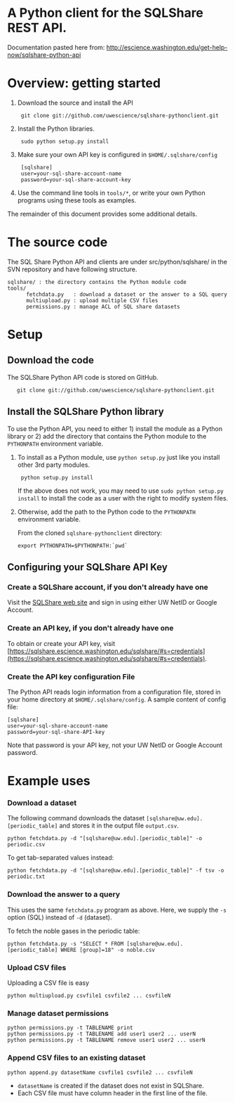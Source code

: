 A Python client for the SQLShare REST API.
==========================================

Documentation pasted here from:
http://escience.washington.edu/get-help-now/sqlshare-python-api

# Overview: getting started

1. Download the source and install the API

        git clone git://github.com/uwescience/sqlshare-pythonclient.git

2. Install the Python libraries.

        sudo python setup.py install

3. Make sure your own API key is configured in `$HOME/.sqlshare/config`

        [sqlshare]
        user=your-sql-share-account-name
        password=your-sql-share-account-key
       
4. Use the command line tools in `tools/*`, or write your own Python programs using these tools as examples.

The remainder of this document provides some additional details.

# The source code

The SQL Share Python API and clients are under src/python/sqlshare/ in the SVN repository and have following structure.

    sqlshare/ : the directory contains the Python module code
    tools/
          fetchdata.py   : download a dataset or the answer to a SQL query
          multiupload.py : upload multiple CSV files
          permissions.py : manage ACL of SQL share datasets

# Setup
## Download the code

The SQLShare Python API code is stored on GitHub.

       git clone git://github.com/uwescience/sqlshare-pythonclient.git

## Install the SQLShare Python library

To use the Python API, you need to either 1) install the module as a Python library or 2) add the directory that contains the Python module to the `PYTHONPATH` environment variable.

1. To install as a Python module, use `python setup.py` just like you install other 3rd party modules.

        python setup.py install
       
   If the above does not work, you may need to use `sudo python setup.py install` to install the code as a user with the right to modify system files.
   
2. Otherwise, add the path to the Python code to the `PYTHONPATH` environment variable.
    
   From the cloned `sqlshare-pythonclient` directory:
    
       export PYTHONPATH=$PYTHONPATH:`pwd`

## Configuring your SQLShare API Key

### Create a SQLShare account, if you don't already have one

Visit the [SQLShare web site](https://sqlshare.escience.washington.edu) and sign in using either UW NetID or Google Account.

### Create an API key, if you don't already have one

To obtain or create your API key, visit [https://sqlshare.escience.washington.edu/sqlshare/#s=credentials](https://sqlshare.escience.washington.edu/sqlshare/#s=credentials).

### Create the API key configuration File

The Python API reads login information from a configuration file, stored in your home directory at `$HOME/.sqlshare/config`. A sample content of config file:

    [sqlshare]
    user=your-sql-share-account-name
    password=your-sql-share-API-key

Note that password is your API key, not your UW NetID or Google Account password.

# Example uses

### Download a dataset

The following command downloads the dataset `[sqlshare@uw.edu].[periodic_table]` and stores it in the output file `output.csv`.

    python fetchdata.py -d "[sqlshare@uw.edu].[periodic_table]" -o periodic.csv
    
To get tab-separated values instead:

    python fetchdata.py -d "[sqlshare@uw.edu].[periodic_table]" -f tsv -o periodic.txt

### Download the answer to a query

This uses the same `fetchdata.py` program as above. Here, we supply the `-s` option (SQL) instead of `-d` (dataset).

To fetch the noble gases in the periodic table:

    python fetchdata.py -s "SELECT * FROM [sqlshare@uw.edu].[periodic_table] WHERE [group]=18" -o noble.csv

### Upload CSV files

Uploading a CSV file is easy

    python multiupload.py csvfile1 csvfile2 ... csvfileN

### Manage dataset permissions

    python permissions.py -t TABLENAME print
    python permissions.py -t TABLENAME add user1 user2 ... userN
    python permissions.py -t TABLENAME remove user1 user2 ... userN

### Append CSV files to an existing dataset

    python append.py datasetName csvfile1 csvfile2 ... csvfileN

* `datasetName` is created if the dataset does not exist in SQLShare.
* Each CSV file must have column header in the first line of the file.
